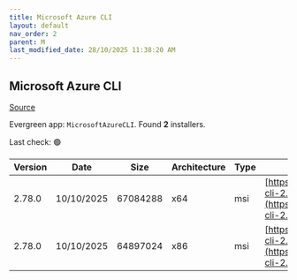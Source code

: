 ```yaml
---
title: Microsoft Azure CLI
layout: default
nav_order: 2
parent: M
last_modified_date: 28/10/2025 11:38:20 AM
---
```


## Microsoft Azure CLI

[Source](https://learn.microsoft.com/en-au/cli/azure/)

Evergreen app: `MicrosoftAzureCLI`. Found **2** installers.

Last check: 🟢

| Version | Date       | Size     | Architecture | Type | URI                                                                                                                                          |
| ------- | ---------- | -------- | ------------ | ---- | -------------------------------------------------------------------------------------------------------------------------------------------- |
| 2.78.0  | 10/10/2025 | 67084288 | x64          | msi  | [https://azcliprod.blob.core.windows.net/msi/azure-cli-2.78.0-x64.msi](https://azcliprod.blob.core.windows.net/msi/azure-cli-2.78.0-x64.msi) |
| 2.78.0  | 10/10/2025 | 64897024 | x86          | msi  | [https://azcliprod.blob.core.windows.net/msi/azure-cli-2.78.0.msi](https://azcliprod.blob.core.windows.net/msi/azure-cli-2.78.0.msi)         |
